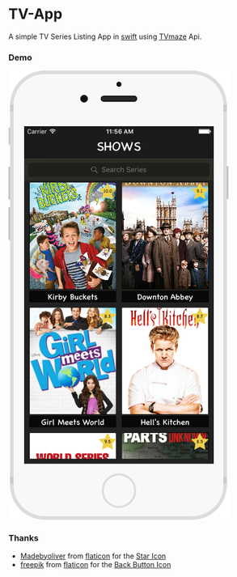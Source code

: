 # TV-App

A simple TV Series Listing App in [swift](https://developer.apple.com/swift/)  using [TVmaze](http://www.tvmaze.com/) Api.

### Demo

[![Click to see demo](https://raw.githubusercontent.com/knightbat/TV-App/master/Screenshots/home.png)](https://appetize.io/app/tzqtxcqnjk6fu470b28pvmvu9r)

### Thanks

* [Madebyoliver](http://www.flaticon.com/authors/madebyoliver) from [flaticon](www.flaticon.com) for the [Star Icon](https://github.com/knightbat/TV-App/blob/master/TV%20App/Assets.xcassets/star.imageset/star.pdf)
* [freepik](http://www.flaticon.com/authors/freepik) from [flaticon](www.flaticon.com) for the [Back Button Icon](https://github.com/knightbat/TV-App/blob/master/TV%20App/Assets.xcassets/backBtn.imageset/back.pdf)
